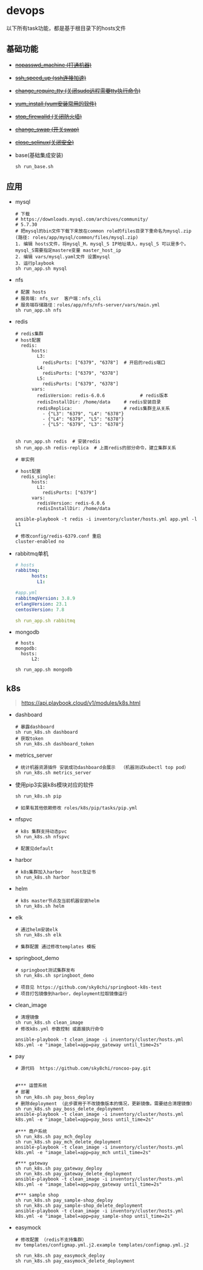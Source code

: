 # devops
以下所有task功能，都是基于根目录下的hosts文件
## 基础功能
* ~~[nopasswd_machine (打通机器)](nopasswd_machine)~~

* ~~[ssh_speed_up (ssh连接加速)](ssh_speed_up)~~

* ~~[change_require_tty (关闭sudo远程需要tty执行命令)](change_require_tty)~~

* ~~[yum_install (yum安装常用的软件)](yum_install)~~

* ~~[stop_firewalld (关闭防火墙)](stop_firewalld)~~

* ~~[change_swap (开关swap)](change_swap)~~

* ~~[close_selinux(关闭安全)](close_selinux)~~

* base(基础集成安装)

  ```shell
  sh run_base.sh
  ```

  

## 应用

* mysql

  ```shell
  # 下载
  # https://downloads.mysql.com/archives/community/
  # 5.7.30
  # 把mysql的bin文件下载下来放在common role的files目录下重命名为mysql.zip (路径: roles/app/mysql/common/files/mysql.zip)
  1. 编辑 hosts文件，将mysql_M，mysql_S IP地址填入，mysql_S 可以是多个。mysql_S需要指定mastere变量 master_host_ip
  2. 编辑 vars/mysql.yaml文件 设置mysql
  3. 运行playbook
  sh run_app.sh mysql
  ```

* nfs

  ```shell
  # 配置 hosts 
  # 服务端: nfs_svr  客户端：nfs_cli
  # 服务端存储路径：roles/app/nfs/nfs-server/vars/main.yml
  sh run_app.sh nfs
  ```

* redis

  ```shell
  # redis集群
  # host配置
  	redis:
        hosts:
          L3:
            redisPorts: ["6379", "6378"]  # 开启的redis端口
          L4:
            redisPorts: ["6379", "6378"]
          L5:
            redisPorts: ["6379", "6378"]
        vars:
          redisVersion: redis-6.0.6				# redis版本
          redisInstallDir: /home/data     # redis安装目录
          redisReplica:                   # redis集群主从关系
            - {"L3": "6379", "L4": "6378"}   
            - {"L4": "6379", "L5": "6378"}
            - {"L5": "6379", "L3": "6378"}
            
            
  sh run_app.sh redis  # 安装redis
  sh run_app.sh redis-replica  # 上面redis的部分命令，建立集群关系
  
  # 单实例
  
  # host配置
  	redis_single:
        hosts:
          L1:
            redisPorts: ["6379"]
        vars:
          redisVersion: redis-6.0.6
          redisInstallDir: /home/data
          
  ansible-playbook -t redis -i inventory/cluster/hosts.yml app.yml -l L1
  
  # 修改config/redis-6379.conf 重启
  cluster-enabled no
  
  ```


* rabbitmq单机 

  ```yaml
  # hosts
  rabbitmq:
        hosts:
          L1:
  
  #app.yml        
  rabbitmqVersion: 3.8.9
  erlangVersion: 23.1
  centosVersion: 7.8
  
  sh run_app.sh rabbitmq
  ```

* mongodb

  ```shell
  # hosts
  mongodb:
  	hosts:
  		L2:
  
  sh run_app.sh mongodb
  ```

  

## k8s

> https://api.playbook.cloud/v1/modules/k8s.html

* dashboard

  ```shell
  # 暴露dashboard
  sh run_k8s.sh dashboard
  # 获取token
  sh run_k8s.sh dashboard_token
  ```

* metrics_server

  ```shell
  # 统计机器资源插件 安装成功dashboard会展示  （机器测试kubectl top pod）
  sh run_k8s.sh metrics_server
  ```

  

* 使用pip3实装k8s模块对应的软件

  ```shell
  sh run_k8s.sh pip
  
  # 如果有其他依赖修改 roles/k8s/pip/tasks/pip.yml
  ```

* nfspvc

  ```shell
  # k8s 集群支持动态pvc
  sh run_k8s.sh nfspvc
  
  # 配置见default
  ```

* harbor

  ```shell
  # k8s集群加入harbor   host及证书
  sh run_k8s.sh harbor
  ```

* helm

  ```shell
  # k8s master节点及当前机器安装helm
  sh run_k8s.sh helm
  ```

* elk

  ```shell
  # 通过helm安装elk
  sh run_k8s.sh elk
  
  # 集群配置 通过修改templates 模板
  ```

* springboot_demo

  ```shell
  # springboot测试集群发布
  sh run_k8s.sh springboot_demo
  
  # 项目见 https://github.com/sky8chi/springboot-k8s-test
  # 项目打包镜像到harbor，deployment拉取镜像运行
  ```

* clean_image

  ```shell
  # 清理镜像
  sh run_k8s.sh clean_image
  # 修改k8s.yml 参数控制 或直接执行命令 
  
  ansible-playbook -t clean_image -i inventory/cluster/hosts.yml k8s.yml -e "image_label=app=pay_gateway until_time=2s"
  ```

* pay

  ```shell
  # 源代码  https://github.com/sky8chi/roncoo-pay.git
  
  
  #*** 运营系统
  # 部署
  sh run_k8s.sh pay_boss_deploy
  # 删除deployment （此步骤用于不改镜像版本的情况，更新镜像。需要结合清理镜像）
  sh run_k8s.sh pay_boss_delete_deployment
  ansible-playbook -t clean_image -i inventory/cluster/hosts.yml k8s.yml -e "image_label=app=pay_boss until_time=2s"
  
  #*** 商户系统
  sh run_k8s.sh pay_mch_deploy
  sh run_k8s.sh pay_mch_delete_deployment
  ansible-playbook -t clean_image -i inventory/cluster/hosts.yml k8s.yml -e "image_label=app=pay_mch until_time=2s"
  
  #*** gateway
  sh run_k8s.sh pay_gateway_deploy
  sh run_k8s.sh pay_gateway_delete_deployment
  ansible-playbook -t clean_image -i inventory/cluster/hosts.yml k8s.yml -e "image_label=app=pay_gateway until_time=2s"
  
  #*** sample shop
  sh run_k8s.sh pay_sample-shop_deploy
  sh run_k8s.sh pay_sample-shop_delete_deployment
  ansible-playbook -t clean_image -i inventory/cluster/hosts.yml k8s.yml -e "image_label=app=pay_sample-shop until_time=2s"
  ```

* easymock

  ```shell
  # 修改配置 （redis不支持集群）
  mv templates/configmap.yml.j2.example templates/configmap.yml.j2
  
  sh run_k8s.sh pay_easymock_deploy
  sh run_k8s.sh pay_easymock_delete_deployment
  ```

  

